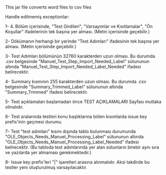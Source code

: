 This jar file converts word files to csv files 

Handle edilmemiş exceptionlar:

1- 4. Bölüm içerisinde, "Test Girdileri", "Varsayımlar ve Kısıtlamalar", "Ön Koşullar" ifadelerinin tek başına yer alması. (Metin içerisinde geçebilir.)

2- Dökümanın herhangi bir yerinde "Test Adımları" ifadesinin tek başına yer alması. (Metin içerisinde geçebilir.)

3- Test Adımları bölümünün 32760 karakterden uzun olması. Bu durumda .csv belgesinde "Manuel_Test_Step_Import_Needed_Label" sütununun altında "Manuel_Test_Step_Import_Needed_Label_Needed" ifadesi belirecektir.

4- Summary kısmının 255 karakterden uzun olması. Bu durumda .csv belgesinde "Summary_Trimmed_Label" sütununun altında "Summary_Trimmed" ifadesi belirecektir.

5- Test açıklamaları başlamadan önce TEST AÇIKLAMALARI Sayfası mutlaka olmalıdır.

6- Test aralarında testleri konu başlıklarına bölen kısımlarda issue key prefix'inin geçmesi durumu.

7- Test "test adımları" kısmı dışında tablo bulunması durumunda "OLE_Objects_Needs_Manuel_Processing_Label" sütununun altında "OLE_Objects_Needs_Manuel_Processing_Label_Needed" ifadesi belirecektir. (Bu tabloda test adımlarında yer alan sütunların birebir aynı sıra ve yazılarda yer almaması gerekmektedir.)

8- Issue key prefix'leri "|" işaretleri arasına alınmalıdır. Aksi takdirde bu testler yeni oluşturulmuş varsayılacaktır.
